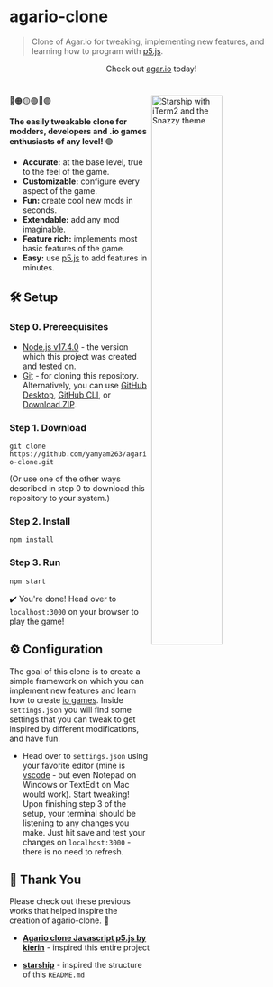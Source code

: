 # agario-clone
> Clone of Agar.io for tweaking, implementing new features, and learning how to program with [p5.js](https://p5js.org/).

<p align="center">
  Check out 
  <a href="https://agar.io">agar.io</a>
  today!
</p>
<h1></h1>

🔴🟠🟡🟢🔵🟣
<img
  src="https://raw.githubusercontent.com/yamyam263/agario-clone/main/ss.png"
  alt="Starship with iTerm2 and the Snazzy theme"
  width="50%"
  align="right"
/>

**The easily tweakable clone for modders, developers and .io games enthusiasts of any level!**
🟢
- **Accurate:** at the base level, true to the feel of the game.
- **Customizable:** configure every aspect of the game.
- **Fun:** create cool new mods in seconds.
- **Extendable:** add any mod imaginable.
- **Feature rich:** implements most basic features of the game.
- **Easy:** use [p5.js](https://p5js.org/) to add features in minutes.

<p align="center">

</p>


## 🛠️ Setup

### Step 0. Prereequisites
- [Node.js v17.4.0](https://nodejs.org/download/release/v17.4.0/) - the version which this project was created and tested on.
- [Git](https://git-scm.com/downloads) - for cloning this repository. Alternatively, you can use [GitHub Desktop](https://desktop.github.com/), [GitHub CLI](https://cli.github.com/), or [Download ZIP](https://github.com/starship/starship/archive/refs/heads/master.zip).

### Step 1. Download

`git clone https://github.com/yamyam263/agario-clone.git`

(Or use one of the other ways described in step 0 to download this repository to your system.)

### Step 2. Install

`npm install`

### Step 3. Run

`npm start`

✔️ You're done! Head over to `localhost:3000` on your browser to play the game!

## ⚙️ Configuration

The goal of this clone is to create a simple framework on which you can implement new features and learn how to create [io games](https://www.addictinggames.com/what-are-io-games).
Inside `settings.json` you will find some settings that you can tweak to get inspired by different modifications, and have fun.
* Head over to `settings.json` using your favorite editor (mine is [vscode](https://code.visualstudio.com/) - but even Notepad on Windows or TextEdit on Mac would work). Start tweaking! Upon finishing step 3 of the setup, your terminal should be listening to any changes you make. Just hit save and test your changes on `localhost:3000` - there is no need to refresh.

## 🙏 Thank You

Please check out these previous works that helped inspire the creation of agario-clone. 🧠

- **[Agario clone Javascript p5.js by kierin](https://codepen.io/xtarsy/pen/yVrgXp)** - inspired this entire project

- **[starship](https://github.com/starship)** - inspired the structure of this `README.md`
